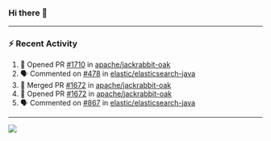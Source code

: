 ### Hi there 👋

---

### :zap: Recent Activity

<!--START_SECTION:activity-->
1. 💪 Opened PR [#1710](https://github.com/apache/jackrabbit-oak/pull/1710) in [apache/jackrabbit-oak](https://github.com/apache/jackrabbit-oak)
2. 🗣 Commented on [#478](https://github.com/elastic/elasticsearch-java/issues/478#issuecomment-2339851760) in [elastic/elasticsearch-java](https://github.com/elastic/elasticsearch-java)
3. 🎉 Merged PR [#1672](https://github.com/apache/jackrabbit-oak/pull/1672) in [apache/jackrabbit-oak](https://github.com/apache/jackrabbit-oak)
4. 💪 Opened PR [#1672](https://github.com/apache/jackrabbit-oak/pull/1672) in [apache/jackrabbit-oak](https://github.com/apache/jackrabbit-oak)
5. 🗣 Commented on [#867](https://github.com/elastic/elasticsearch-java/pull/867#issuecomment-2310289826) in [elastic/elasticsearch-java](https://github.com/elastic/elasticsearch-java)
<!--END_SECTION:activity-->

---

<!--
**fabriziofortino/fabriziofortino** is a ✨ _special_ ✨ repository because its `README.md` (this file) appears on your GitHub profile.

Here are some ideas to get you started:

- 🔭 I’m currently working on ...
- 🌱 I’m currently learning ...
- 👯 I’m looking to collaborate on ...
- 🤔 I’m looking for help with ...
- 💬 Ask me about ...
- 📫 How to reach me: ...
- 😄 Pronouns: ...
- ⚡ Fun fact: ...
-->
![](https://komarev.com/ghpvc/?username=fabriziofortino)
